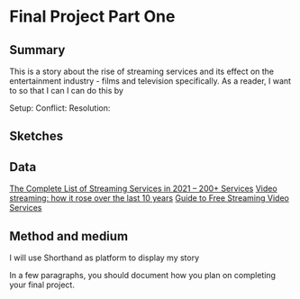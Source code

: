 # Final Project Part One
## Summary
This is a story about the rise of streaming services and its effect on the entertainment industry - films and television specifically. 
As a reader, I want to 
so that I can
I can do this by

Setup:
Conflict:
Resolution:

## Sketches

## Data
[The Complete List of Streaming Services in 2021 – 200+ Services](https://flixed.io/complete-list-streaming-services-2021/)
[Video streaming: how it rose over the last 10 years](https://vator.tv/news/2017-01-24-video-streaming-how-it-rose-over-the-last-10-years)
[Guide to Free Streaming Video Services](https://www.consumerreports.org/streaming-video-services/guide-to-free-streaming-video-services/)

## Method and medium
I will use Shorthand as platform to display my story



In a few paragraphs, you should document how you plan on completing your final project.  
